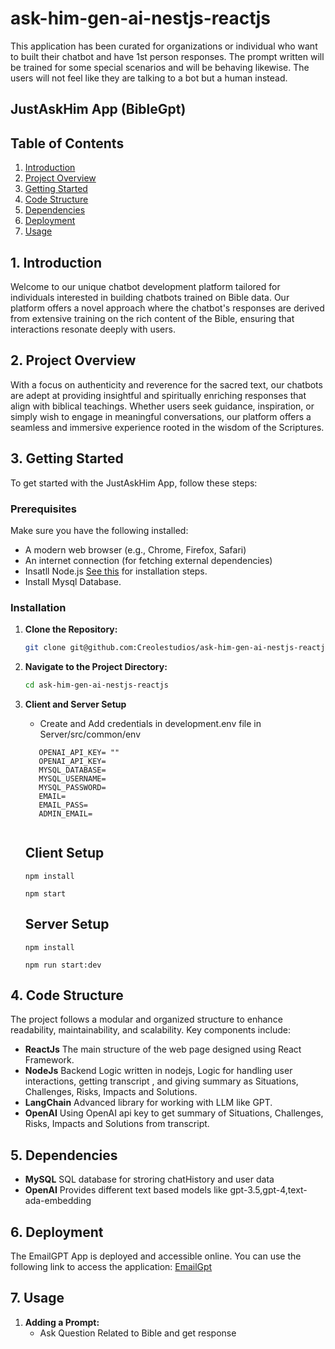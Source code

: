 # ask-him-gen-ai-nestjs-reactjs
This application has been curated for organizations or individual who want to built their chatbot and have 1st person responses. The prompt written will be trained for some special scenarios and will be behaving likewise. The users will not feel like they are talking to a bot but a human instead.





## JustAskHim App (BibleGpt)

## Table of Contents

1. [Introduction](#1-introduction)
2. [Project Overview](#2-project-overview)
3. [Getting Started](#3-getting-started)
4. [Code Structure](#4-code-structure)
5. [Dependencies](#5-dependencies)
6. [Deployment](#7-deployment)
7. [Usage](#8-usage)


## 1. Introduction

Welcome to our unique chatbot development platform tailored for  individuals interested in building chatbots trained on Bible data. Our platform offers a novel approach where the chatbot's responses are derived from extensive training on the rich content of the Bible, ensuring that interactions resonate deeply with users.



## 2. Project Overview

With a focus on authenticity and reverence for the sacred text, our chatbots are adept at providing insightful and spiritually enriching responses that align with biblical teachings. Whether users seek guidance, inspiration, or simply wish to engage in meaningful conversations, our platform offers a seamless and immersive experience rooted in the wisdom of the Scriptures.


## 3. Getting Started

To get started with the JustAskHim App, follow these steps:

### Prerequisites

Make sure you have the following installed:

- A modern web browser (e.g., Chrome, Firefox, Safari)
- An internet connection (for fetching external dependencies)
- Insatll Node.js [See this](https://www.guru99.com/download-install-node-js.html) for installation steps.
- Install Mysql Database.

### Installation

1. **Clone the Repository:**

   ```bash
   git clone git@github.com:Creolestudios/ask-him-gen-ai-nestjs-reactjs.git
   ```

2. **Navigate to the Project Directory:**

   ```bash
   cd ask-him-gen-ai-nestjs-reactjs
   ```

3. **Client and Server Setup**

   * Create and Add credentials in development.env file in Server/src/common/env

   ```
      OPENAI_API_KEY= ""
      OPENAI_API_KEY=
      MYSQL_DATABASE=
      MYSQL_USERNAME=
      MYSQL_PASSWORD=
      EMAIL=
      EMAIL_PASS=
      ADMIN_EMAIL=


   ```

   ## Client Setup

   ```
   npm install 

   npm start 

   ```


   ## Server Setup


   ```
   npm install 

   npm run start:dev

   ```




## 4. Code Structure

The project follows a modular and organized structure to enhance readability, maintainability, and scalability. Key components include:

- **ReactJs** The main structure of the web page designed using React Framework.
- **NodeJs** Backend Logic written in nodejs, Logic for handling user interactions, getting transcript , and giving summary as Situations, Challenges, Risks, Impacts and Solutions.
- **LangChain** Advanced library for working with LLM like GPT.  
- **OpenAI** Using OpenAI api key to get summary of Situations, Challenges, Risks, Impacts and Solutions from transcript.

## 5. Dependencies

- **MySQL** SQL database for stroring chatHistory and user data 
- **OpenAI** Provides different text based models like gpt-3.5,gpt-4,text-ada-embedding



## 6. Deployment

The EmailGPT App is deployed and accessible online. You can use the following link to access the application: [EmailGpt](https://justaskhim.org/)

## 7. Usage

1. **Adding a Prompt:**
   - Ask Question Related to Bible and get response 
